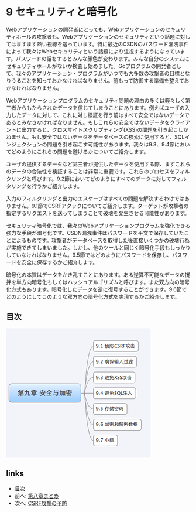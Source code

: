 # 9 セキュリティと暗号化
Webアプリケーションの開発者にとっても、Webアプリケーションのセキュリティホールの攻撃者も、Webアプリケーションのセキュリティという話題に対してはますます熱い視線を送っています。特に最近のCSDNのパスワード漏洩事件によって我々はWebセキュリティという話題により注視するようになっています。パスワードの話をするとみんな顔色が変わります。みんな自分のシステムにセキュリティホールがないか検査し始めました。Goプログラムの開発者として、我々のアプリケーション・プログラムがいつでも大多数の攻撃者の目標となりうることを知っておかなければなりません。前もって防御する準備を整えておかなければなりません。

Webアプリケーションプログラムのセキュリティ問題の理由の多くは軽々しく第三者からもたらされたデータを信じてしまうことにあります。例えばユーザの入力したデータに対して、これに対し検証を行う前はすべて安全ではないデータであるとみなさなければなりません。もしこれらの安全ではないデータをクライアントに出力すると、クロスサイトスクリプティング(XSS)の問題を引き起こしかねません。もし安全ではないデータをデータベースの検索に使用すると、SQLインジェクションの問題を引き起こす可能性があります。我々は9.3、9.4節においてどのようにこれらの問題を避けるかについてご紹介します。

ユーザの提供するデータなど第三者が提供したデータを使用する際、まずこれらのデータの合法性を検証することは非常に重要です。これらのプロセスをフィルタリングと呼びます。9.2節においてどのようにすべてのデータに対してフィルタリングを行うかご紹介します。

入力のフィルタリングと出力のエスケープはすべての問題を解決するわけではありません。9.1節でCSRFアタックについてご紹介します。ターゲットが攻撃者の指定するリクエストを送ってしまうことで破壊を発生させる可能性があります。

セキュリティ暗号化では、我々のWebアプリケーションプログラムを強化できる強力な手段が暗号化です。CSDN漏洩事件はパスワードを平文で保存していたことによるものです。攻撃者がデータベースを取得した後直接いくつかの破壊行為が実施できてしまいました。しかし、他のツールと同じく暗号化手段もしっかりしていなければなりません。9.5節ではどのようにパスワードを保存し、パスワードを安全に保存するかご紹介します。

暗号化の本質はデータをかき乱すことにあります。ある逆算不可能なデータの撹拌を単方向暗号化もしくはハッシュアルゴリズムと呼びます。また双方向の暗号化方式もあります。暗号化したデータを逆に復号することができます。9.6節でどのようにしてこのような双方向の暗号化方式を実現するかご紹介します。

## 目次
  ![](images/navi9.png?raw=true)

## links
   * [目次](<preface.md>)
   * 前へ: [第八章まとめ](<08.5.md>)
   * 次へ: [CSRF攻撃の予防](<09.1.md>)
